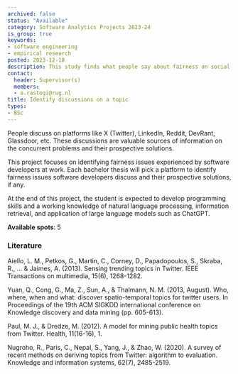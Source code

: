 ```yaml
---
archived: false
status: "Available"
category: Software Analytics Projects 2023-24
is_group: true
keywords:
- software engineering
- empirical research
posted: 2023-12-18
description: This study finds what people say about fairness on social media.  
contact:
  header: Supervisor(s)
  members:
  - a.rastogi@rug.nl
title: Identify discussions on a topic
types:
- BSc
---
```


People discuss on platforms like X (Twitter), LinkedIn, Reddit, DevRant, Glassdoor, etc. These discussions are valuable sources of information on the concurrent problems and their prospective solutions. 

This project focuses on identifying fairness issues experienced by software developers at work. Each bachelor thesis will pick a platform to identify fairness issues software developers discuss and their prospective solutions, if any. 

At the end of this project, the student is expected to develop programming skills and a working knowledge of natural language processing, information retrieval, and application of large language models such as ChatGPT. 

**Available spots**: 5

### Literature
Aiello, L. M., Petkos, G., Martin, C., Corney, D., Papadopoulos, S., Skraba, R., ... & Jaimes, A. (2013). Sensing trending topics in Twitter. IEEE Transactions on multimedia, 15(6), 1268-1282.

Yuan, Q., Cong, G., Ma, Z., Sun, A., & Thalmann, N. M. (2013, August). Who, where, when and what: discover spatio-temporal topics for twitter users. In Proceedings of the 19th ACM SIGKDD international conference on Knowledge discovery and data mining (pp. 605-613).

Paul, M. J., & Dredze, M. (2012). A model for mining public health topics from Twitter. Health, 11(16-16), 1.

Nugroho, R., Paris, C., Nepal, S., Yang, J., & Zhao, W. (2020). A survey of recent methods on deriving topics from Twitter: algorithm to evaluation. Knowledge and information systems, 62(7), 2485-2519.
